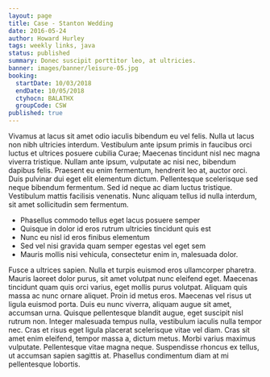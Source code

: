 ```yaml
---
layout: page
title: Case - Stanton Wedding
date: 2016-05-24
author: Howard Hurley
tags: weekly links, java
status: published
summary: Donec suscipit porttitor leo, at ultricies.
banner: images/banner/leisure-05.jpg
booking:
  startDate: 10/03/2018
  endDate: 10/05/2018
  ctyhocn: BALATHX
  groupCode: CSW
published: true
---
```

Vivamus at lacus sit amet odio iaculis bibendum eu vel felis. Nulla ut lacus non nibh ultricies interdum. Vestibulum ante ipsum primis in faucibus orci luctus et ultrices posuere cubilia Curae; Maecenas tincidunt nisl nec magna viverra tristique. Nullam ante ipsum, vulputate ac nisi nec, bibendum dapibus felis. Praesent eu enim fermentum, hendrerit leo at, auctor orci. Duis pulvinar dui eget elit elementum dictum. Pellentesque scelerisque sed neque bibendum fermentum. Sed id neque ac diam luctus tristique. Vestibulum mattis facilisis venenatis. Nunc aliquam tellus id nulla interdum, sit amet sollicitudin sem fermentum.

* Phasellus commodo tellus eget lacus posuere semper
* Quisque in dolor id eros rutrum ultricies tincidunt quis est
* Nunc eu nisl id eros finibus elementum
* Sed vel nisi gravida quam semper egestas vel eget sem
* Mauris mollis nisi vehicula, consectetur enim in, malesuada dolor.

Fusce a ultrices sapien. Nulla et turpis euismod eros ullamcorper pharetra. Mauris laoreet dolor purus, sit amet volutpat nunc eleifend eget. Maecenas tincidunt quam quis orci varius, eget mollis purus volutpat. Aliquam quis massa ac nunc ornare aliquet. Proin id metus eros. Maecenas vel risus ut ligula euismod porta. Duis eu nunc viverra, aliquam augue sit amet, accumsan urna. Quisque pellentesque blandit augue, eget suscipit nisl rutrum non. Integer malesuada tempus nulla, vestibulum iaculis nulla tempor nec. Cras et risus eget ligula placerat scelerisque vitae vel diam. Cras sit amet enim eleifend, tempor massa a, dictum metus. Morbi varius maximus vulputate. Pellentesque vitae magna neque. Suspendisse rhoncus ex tellus, ut accumsan sapien sagittis at. Phasellus condimentum diam at mi pellentesque lobortis.
